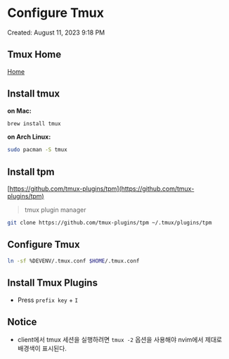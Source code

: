 # Configure Tmux

Created: August 11, 2023 9:18 PM

## Tmux Home

[Home](https://github.com/tmux/tmux/wiki)

## Install tmux

**on Mac:**

```bash
brew install tmux
```

**on Arch Linux:**

```bash
sudo pacman -S tmux
```

## Install tpm

[https://github.com/tmux-plugins/tpm](https://github.com/tmux-plugins/tpm)

> tmux plugin manager
> 

```bash
git clone https://github.com/tmux-plugins/tpm ~/.tmux/plugins/tpm
```

## Configure Tmux

```bash
ln -sf %DEVENV/.tmux.conf $HOME/.tmux.conf
```

## Install Tmux Plugins

- Press `prefix key` + `I`

## Notice

- client에서 tmux 세션을 실행하려면 `tmux -2` 옵션을 사용해야 nvim에서 제대로 배경색이 표시된다.